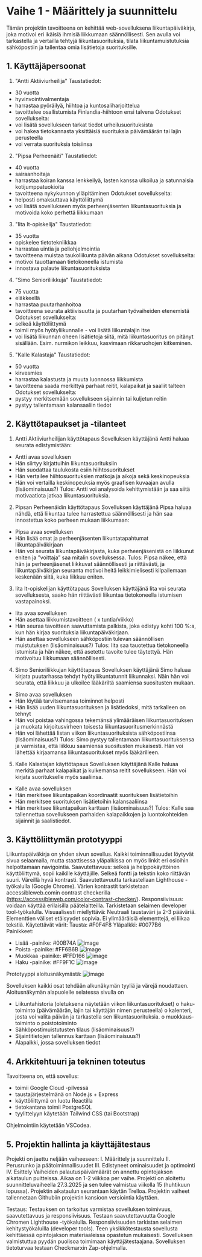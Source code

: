 # Vaihe 1 - Määrittely ja suunnittelu
Tämän projektin tavoitteena on kehittää web-sovelluksena liikuntapäiväkirja, joka motivoi eri ikäisiä ihmisiä liikkumaan säännöllisesti. Sen avulla voi tarkastella ja vertailla tehtyjä liikuntasuorituksia, tilata liikuntamuistutuksia sähköpostiin ja tallentaa omia lisätietoja suorituksille.
## 1. Käyttäjäpersoonat
1. "Antti Aktiiviurheilija"
Taustatiedot:
- 30 vuotta
- hyvinvointivalmentaja
- harrastaa pyöräilyä, hiihtoa ja kuntosaliharjoittelua
- tavoittelee osallistumista Finlandia-hiihtoon ensi talvena
Odotukset sovellukselta:
- voi lisätä sovellukseen tarkat tiedot urheilusuorituksista
- voi hakea tietokannasta yksittäisiä suorituksia päivämäärän tai lajin perusteella
- voi verrata suorituksia toisiinsa

2. "Pipsa Perheenäiti"
Taustatiedot:
- 40 vuotta
- sairaanhoitaja
- harrastaa koiran kanssa lenkkeilyä, lasten kanssa ulkoilua ja satunnaisia kotijumppatuokioita
- tavoitteena nykykunnon ylläpitäminen
Odotukset sovellukselta:
- helposti omaksuttava käyttöliittymä
- voi lisätä sovellukseen myös perheenjäsenten liikuntasuorituksia ja motivoida koko perhettä liikkumaan

3. "Iita It-opiskelija"
Taustatiedot:
- 35 vuotta
- opiskelee tietotekniikkaa
- harrastaa uintia ja peliohjelmointia
- tavoitteena muistaa taukoliikunta päivän aikana
Odotukset sovellukselta:
- motivoi tauottamaan tietokoneella istumista
- innostava palaute liikuntasuorituksista

4. "Simo Senioriliikkuja"
Taustatiedot:
- 75 vuotta
- eläkkeellä
- harrastaa puutarhanhoitoa
- tavoitteena seurata aktiivisuutta ja puutarhan työvaiheiden etenemistä
Odotukset sovellukselta:
- selkeä käyttöliittymä
- toimii myös hyötyliikunnalle - voi lisätä liikuntalajin itse
- voi lisätä liikunnan oheen lisätietoja siitä, mitä liikuntasuoritus on pitänyt sisällään. Esim. nurmikon leikkuu, kasvimaan rikkaruohojen kitkeminen.

5. "Kalle Kalastaja"
Taustatiedot:
- 50 vuotta
- kirvesmies
- harrastaa kalastusta ja muuta luonnossa liikkumista
- tavoitteena saada merkittyä parhaat reitit, kalapaikat ja saaliit talteen
Odotukset sovellukselta:
- pystyy merkitsemään sovellukseen sijainnin tai kuljetun reitin
- pystyy tallentamaan kalansaaliin tiedot 

## 2. Käyttötapaukset ja -tilanteet

1. Antti Aktiiviurheilijan käyttötapaus
Sovelluksen käyttäjänä Antti haluaa seurata edistymistään: 
-	Antti avaa sovelluksen
-	Hän siirtyy kirjattuihin liikuntasuorituksiin
-	Hän suodattaa taulukosta esiin hiihtosuoritukset
-	Hän vertailee hiihtosuorituksien matkoja ja aikoja sekä keskinopeuksia
-	Hän voi vertailla keskinopeuksia myös graafisen kuvaajan avulla (lisäominaisuus?)
Tulos: Antti voi analysoida kehittymistään ja saa siitä motivaatiota jatkaa liikuntasuorituksia.

2. Pipsan Perheenäidin käyttötapaus
Sovelluksen käyttäjänä Pipsa haluaa nähdä, että liikuntaa tulee harrastettua säännöllisesti ja hän saa innostettua koko perheen mukaan liikkumaan:
-	Pipsa avaa sovelluksen
-	Hän lisää omat ja perheenjäsenten liikuntatapahtumat liikuntapäiväkirjaan
-	Hän voi seurata liikuntapäiväkirjasta, kuka perheenjäsenistä on liikkunut eniten ja ”voittaja” saa mitalin sovelluksessa.
Tulos: Pipsa näkee, että hän ja perheenjäsenet liikkuvat säännöllisesti ja riittävästi, ja liikuntapäiväkirjan seuranta motivoi heitä leikkimielisesti kilpailemaan keskenään siitä, kuka liikkuu eniten.

3. Iita It-opiskelijan käyttötapaus
Sovelluksen käyttäjänä Iita voi seurata sovelluksesta, saako hän riittävästi liikuntaa tietokoneella istumisen vastapainoksi. 
-	Iita avaa sovelluksen
-	Hän asettaa liikkumistavoitteen ( x tuntia/viikko)
-	Hän seuraa tavoitteen saavuttamista palkista, joka edistyy kohti 100 %:a, kun hän kirjaa suorituksia liikuntapäiväkirjaan.
-	Hän asettaa sovellukseen sähköpostiin tulevan säännöllisen muistutuksen (lisäominaisuus?)
Tulos: Iita saa tauotettua tietokoneella istumista ja hän näkee, että asetettu tavoite tulee täytettyä. Hän motivoituu liikkumaan säännöllisesti.

4. Simo Senioriliikkujan käyttötapaus
Sovelluksen käyttäjänä Simo haluaa kirjata puutarhassa tehdyt hyötyliikuntatunnit liikunnaksi. Näin hän voi seurata, että liikkuu ja ulkoilee lääkäriltä saamiensa suositusten mukaan. 
-	Simo avaa sovelluksen
-	Hän löytää tarvitsemansa toiminnot helposti
-	Hän lisää uuden liikuntasuorituksen ja lisätiedoksi, mitä tarkalleen on tehnyt
-	Hän voi poistaa vahingossa tekemänsä ylimääräisen liikuntasuorituksen ja muokata kirjoitusvirheen toisesta liikuntasuoritusmerkinnästä
-	Hän voi lähettää listan viikon liikuntasuorituksista sähköpostiinsa (lisäominaisuus?)
Tulos: Simo pystyy tallentamaan liikuntasuorituksensa ja varmistaa, että liikkuu saamiensa suositusten mukaisesti. Hän voi lähettää kirjaamansa liikuntasuoritukset myös lääkärilleen.

5. Kalle Kalastajan käyttötapaus
Sovelluksen käyttäjänä Kalle haluaa merkitä parhaat kalapaikat ja kulkemansa reitit sovellukseen. Hän voi kirjata suoritukselle myös saaliinsa.
-	Kalle avaa sovelluksen
-	Hän merkitsee liikuntapaikan koordinaatit suorituksen lisätietoihin
-	Hän merkitsee suorituksen lisätietoihin kalansaaliinsa
-	Hän merkitsee liikuntapaikan karttaan (lisäominaisuus?)
Tulos: Kalle saa tallennettua sovellukseen parhaiden kalapaikkojen ja luontokohteiden sijainnit ja saalistiedot.

## 3. Käyttöliittymän prototyyppi

Liikuntapäiväkirja on yhden sivun sovellus. Kaikki toiminnallisuudet löytyvät sivua selaamalla, mutta staattisessa yläpalkissa on myös linkit eri osioihin helpottamaan navigointia.
Saavutettavuus: selkeä ja helppokäyttöinen käyttöliittymä, sopii kaikille käyttäjille. Selkeä fontti ja tekstin koko riittävän suuri. Väreillä hyvä kontrasti. Saavutettavuutta tarkastellaan Lighthouse -työkalulla (Google Chrome). Värien kontrastit tarkistetaan accessibleweb.comin contrast checkerilla (https://accessibleweb.com/color-contrast-checker/).
Responsiivisuus: voidaan käyttää erilaisilla päätelaitteilla. Tarkistetaan selaimen developer tool-työkalulla.
Visuaalisesti miellyttävä: Neutraali taustaväri ja 2-3 pääväriä. Elementtien väliset etäisyydet sopivia. Ei ylimääräisiä elementtejä, ei liikaa tekstiä.
Käytettävät värit: 
Tausta: #F0F4F8 
Yläpalkki: #0077B6 
 
Painikkeet:
-	Lisää -painike: #00B74A ![image](https://github.com/user-attachments/assets/b337f468-83dc-434d-a002-282e4b06d044)
-	Poista -painike: #FF6B6B ![image](https://github.com/user-attachments/assets/815184ea-2fbf-4edc-b3a1-b5beb7def7cb)
-	Muokkaa -painike: #FFD166 ![image](https://github.com/user-attachments/assets/aeaff194-091f-49c8-b8e9-827ce62f8cb5)
-	Haku -painike: #FF9F1C ![image](https://github.com/user-attachments/assets/fabee08e-4df5-4238-acab-b9b19aa9d5c0)

Prototyyppi aloitusnäkymästä:
![image](https://github.com/user-attachments/assets/2ffc2bbd-9919-4927-a13f-177fd4d18a8b)

Sovelluksen kaikki osat tehdään alkunäkymän tyyliä ja värejä noudattaen. Aloitusnäkymän alapuolelle selatessa sivulla on
-	Liikuntahistoria (oletuksena näytetään viikon liikuntasuoritukset)
o	haku-toiminto (päivämäärän, lajin tai käyttäjän nimen perusteella)
o	kalenteri, josta voi valita päivän ja tarkastella sen liikuntasuorituksia.
o	muokkaus-toiminto
o	poistotoiminto
-	Sähköpostimuistutusten tilaus (lisäominaisuus?)
-	Sijaintitietojen tallennus karttaan (lisäominaisuus?)
-	Alapalkki, jossa sovelluksen tiedot

## 4. Arkkitehtuuri ja tekninen toteutus

Tavoitteena on, että sovellus:
- toimii Google Cloud -pilvessä 
- taustajärjestelmänä on Node.js + Express
- käyttöliittymä on luotu Reactilla 
- tietokantana toimii PostgreSQL
- tyylittelyyn käytetään Tailwind CSS (tai Bootstrap)

Ohjelmointiin käytetään VSCodea.

## 5. Projektin hallinta ja käyttäjätestaus
Projekti on jaettu neljään vaiheeseen:
I.	Määrittely ja suunnittelu
II.	Perusrunko ja päätoiminnallisuudet
III.	Edistyneet ominaisuudet ja optimointi
IV.	Esittely
Vaiheiden palautuspäivämäärät on annettu opintojakson aikataulun puitteissa. Aikaa on 1-2 viikkoa per vaihe. 
Projekti on aloitettu suunnitteluvaiheella 27.3.2025 ja sen tulee valmistua viikolla 15 (huhtikuun lopussa). 
Projektin aikataulun seurantaan käytän Trelloa. Projektin vaiheet tallennetaan Githubiin projektin kansioon versiointia käyttäen.

Testaus:
Testauksen on tarkoitus varmistaa sovelluksen toimivuus, saavutettavuus ja responsiivisuus. 
Testaan saavutettavuutta Google Chromen Lighthouse -työkalulla. 
Responsiivisuuden tarkistan selaimen kehitystyökaluilla (developer tools). 
Teen yksikkötestausta sovellusta kehittäessä opintojakson materiaaleissa opastetun mukaisesti. 
Sovelluksen valmistuttua pyydän puolisoa toimimaan käyttäjätestaajana. 
Sovelluksen tietoturvaa testaan Checkmarxin Zap-ohjelmalla. 
